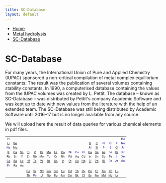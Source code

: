 ```yaml
---
title: SC-Database
layout: default
---
```

<ul>
  <li><a href="/">Home</a></li>
  <li><a href="/cost-nectar.html">Metal hydrolysis</a></li>
  <li><a class="active" href="/sc-database.html">SC-Database</a></li>
</ul>

# SC-Database

For many years, the International Union of Pure and Applied Chemistry (IUPAC) sponsored a non-critical compilation of metal complex equilibrium constants. The result was the publication of several volumes containing stability constants. In 1990, a computerised database containing the values from the IUPAC volumes was created by L. Pettit. The database – known as SC-Database – was distributed by Pettit's company Academic Software and was kept up to date with new values from the literature with the help of an extended team. The SC-Database was still being distributed by Academic Software until 2016–17 but is no longer available from any source.

We will upload here the result of data queries for various chemical elements in pdf files.

<table style="font-size:9px; color:darkblue">
  <tr border="1">
    <td align="center" border="1">H</td>
    <td></td>
    <td></td>
    <td></td>
    <td></td>
    <td></td>
    <td></td>
    <td></td>
    <td></td>
    <td></td>
    <td></td>
    <td></td>
    <td></td>
    <td></td>
    <td></td>
    <td></td>
    <td></td>
    <td align="center" border="1">He</td>
  </tr>
  <tr border="1">
    <td align="center" border="1" style="bgcolor:yellow"><a href="docs//IUPAC/Li.pdf" target="_blank" rel="noopener">Li</a></td>
    <td align="center" border="1" style="bgcolor:yellow"><a href="docs//IUPAC/Be.pdf" target="_blank" rel="noopener">Be</a></td>
    <td></td>
    <td></td>
    <td></td>
    <td></td>
    <td></td>
    <td></td>
    <td></td>
    <td></td>
    <td></td>
    <td></td>
    <td align="center" border="1" style="bgcolor:yellow"><a href="docs//IUPAC/B.pdf" target="_blank" rel="noopener">B</a></td>
    <td align="center" border="1" style="bgcolor:yellow"><a href="docs//IUPAC/C.pdf" target="_blank" rel="noopener">C</a></td>
    <td align="center" border="1">N</td>
    <td align="center" border="1">O</td>
    <td align="center" border="1">F</td>
    <td align="center" border="1">Ne</td>
  </tr>
  <tr border="1">
    <td align="center" border="1">Na</td>
    <td align="center" border="1" style="bgcolor:yellow"><a href="docs//IUPAC/Mg.pdf" target="_blank" rel="noopener">Mg</a></td>
    <td></td>
    <td></td>
    <td></td>
    <td></td>
    <td></td>
    <td></td>
    <td></td>
    <td></td>
    <td></td>
    <td></td>
    <td align="center" border="1">Al</td>
    <td align="center" border="1" style="bgcolor:yellow"><a href="docs//IUPAC/Si.pdf" target="_blank" rel="noopener">Si</a></td>
    <td align="center" border="1">P</td>
    <td align="center" border="1">S</td>
    <td align="center" border="1" style="bgcolor:yellow"><a href="docs//IUPAC/Cl.pdf" target="_blank" rel="noopener">Cl</a></td>
    <td align="center" border="1">Ar</td>
  </tr>
  <tr border="1">
    <td align="center" border="1" style="bgcolor:yellow"><a href="docs//IUPAC/K.pdf" target="_blank" rel="noopener">K</a></td>
    <td align="center" border="1" style="bgcolor:yellow"><a href="docs//IUPAC/Ca.pdf" target="_blank" rel="noopener">Ca</a></td>
    <td align="center" border="1" style="bgcolor:yellow"><a href="docs//IUPAC/Sc.pdf" target="_blank" rel="noopener">Sc</a></td>
    <td align="center" border="1" style="bgcolor:yellow"><a href="docs//IUPAC/Ti.pdf" target="_blank" rel="noopener">Ti</a></td>
    <td align="center" border="1" style="bgcolor:yellow"><a href="docs//IUPAC/V.pdf" target="_blank" rel="noopener">V</a></td>
    <td align="center" border="1" style="bgcolor:yellow"><a href="docs//IUPAC/Cr.pdf" target="_blank" rel="noopener">Cr</a></td>
    <td align="center" border="1" style="bgcolor:yellow"><a href="docs//IUPAC/Mn.pdf" target="_blank" rel="noopener">Mn</a></td>
    <td align="center" border="1" style="bgcolor:yellow"><a href="docs//IUPAC/Fe.pdf" target="_blank" rel="noopener">Fe</a></td>
    <td align="center" border="1" style="bgcolor:yellow"><a href="docs//IUPAC/Co.pdf" target="_blank" rel="noopener">Co</a></td>
    <td align="center" border="1">Ni</td>
    <td align="center" border="1">Cu</td>
    <td align="center" border="1">Zn</td>
    <td align="center" border="1" style="bgcolor:yellow"><a href="docs//IUPAC/Ga.pdf" target="_blank" rel="noopener">Ga</a></td>
    <td align="center" border="1" style="bgcolor:yellow"><a href="docs//IUPAC/Ge.pdf" target="_blank" rel="noopener">Ge</a></td>
    <td align="center" border="1" style="bgcolor:yellow"><a href="docs//IUPAC/As.pdf" target="_blank" rel="noopener">As</a></td>
    <td align="center" border="1">Se</td>
    <td align="center" border="1" style="bgcolor:yellow"><a href="docs//IUPAC/Br.pdf" target="_blank" rel="noopener">Br</a></td>
    <td align="center" border="1">Kr</td>
  </tr>
  <tr>
    <td align="center" border="1" style="bgcolor:yellow"><a href="docs//IUPAC/Rb.pdf" target="_blank" rel="noopener">Rb</a></td>
    <td align="center" border="1" style="bgcolor:yellow"><a href="docs//IUPAC/Sr.pdf" target="_blank" rel="noopener">Sr</a></td>
    <td align="center" border="1" style="bgcolor:yellow"><a href="docs//IUPAC/Y.pdf" target="_blank" rel="noopener">Y</a></td>
    <td align="center" border="1" style="bgcolor:yellow"><a href="docs//IUPAC/Zr.pdf" target="_blank" rel="noopener">Zr</a></td>
    <td align="center" border="1" style="bgcolor:yellow"><a href="docs//IUPAC/Nb.pdf" target="_blank" rel="noopener">Nb</a></td>
    <td align="center" border="1" style="bgcolor:yellow"><a href="docs//IUPAC/Mo.pdf" target="_blank" rel="noopener">Mo</a></td>
    <td align="center" border="1">Tu</td>
    <td align="center" border="1" style="bgcolor:yellow"><a href="docs//IUPAC/Cr.pdf" target="_blank" rel="noopener">Cr</a></td>
    <td align="center" border="1" style="bgcolor:yellow"><a href="docs//IUPAC/Rh.pdf" target="_blank" rel="noopener">Rh</a></td>
    <td align="center" border="1" style="bgcolor:yellow"><a href="docs//IUPAC/Pd.pdf" target="_blank" rel="noopener">Pd</a></td>
    <td align="center" border="1" style="bgcolor:yellow"><a href="docs//IUPAC/Ag.pdf" target="_blank" rel="noopener">Ag</a></td>
    <td align="center" border="1" style="bgcolor:yellow"><a href="docs//IUPAC/Cd.pdf" target="_blank" rel="noopener">Cd</a></td>
    <td align="center" border="1" style="bgcolor:yellow"><a href="docs//IUPAC/In.pdf" target="_blank" rel="noopener">In</a></td>
    <td align="center" border="1" style="bgcolor:yellow"><a href="docs//IUPAC/Sn.pdf" target="_blank" rel="noopener">Sn</a></td>
    <td align="center" border="1" style="bgcolor:yellow"><a href="docs//IUPAC/Sb.pdf" target="_blank" rel="noopener">Sb</a></td>
    <td align="center" border="1">Te</td>
    <td align="center" border="1">I</td>
    <td align="center" border="1">Xe</td>
  </tr>
  <tr>
    <td align="center" border="1" style="bgcolor:yellow"><a href="docs//IUPAC/Cs.pdf" target="_blank" rel="noopener">Cs</a></td>
    <td align="center" border="1" style="bgcolor:yellow"><a href="docs//IUPAC/Ba.pdf" target="_blank" rel="noopener">Ba</a></td>
    <td align="center" border="1" style="bgcolor:yellow"><a href="docs//IUPAC/La.pdf" target="_blank" rel="noopener">La</a></td>
    <td align="center" border="1" style="bgcolor:yellow"><a href="docs//IUPAC/Hf.pdf" target="_blank" rel="noopener">Hf</a></td>
    <td align="center" border="1" style="bgcolor:yellow"><a href="docs//IUPAC/Ta.pdf" target="_blank" rel="noopener">Ta</a></td>
    <td align="center" border="1" style="bgcolor:yellow"><a href="docs//IUPAC/W.pdf" target="_blank" rel="noopener">W</a></td>
    <td align="center" border="1" style="bgcolor:yellow"><a href="docs//IUPAC/Re.pdf" target="_blank" rel="noopener">Re</a></td>
    <td align="center" border="1" style="bgcolor:yellow"><a href="docs//IUPAC/Os.pdf" target="_blank" rel="noopener">Os</a></td>
    <td align="center" border="1" style="bgcolor:yellow"><a href="docs//IUPAC/Ir.pdf" target="_blank" rel="noopener">Ir</a></td>
    <td align="center" border="1" style="bgcolor:yellow"><a href="docs//IUPAC/Pt.pdf" target="_blank" rel="noopener">Pt</a></td>
    <td align="center" border="1" style="bgcolor:yellow"><a href="docs//IUPAC/Au.pdf" target="_blank" rel="noopener">Au</a></td>
    <td align="center" border="1" style="bgcolor:yellow"><a href="docs//IUPAC/Hg.pdf" target="_blank" rel="noopener">Hg</a></td>
    <td align="center" border="1" style="bgcolor:yellow"><a href="docs//IUPAC/Tl.pdf" target="_blank" rel="noopener">Tl</a></td>
    <td align="center" border="1" style="bgcolor:yellow"><a href="docs//IUPAC/Pb.pdf" target="_blank" rel="noopener">Pb</a></td>
    <td align="center" border="1" style="bgcolor:yellow"><a href="docs//IUPAC/Bi.pdf" target="_blank" rel="noopener">Bi</a></td>
    <td align="center" border="1">Po</td>
    <td align="center" border="1">At</td>
    <td align="center" border="1">Rn</td>
  </tr>
  <tr>
    <td align="center" border="1">Fr</td>
    <td align="center" border="1" style="bgcolor:yellow"><a href="docs//IUPAC/Ra.pdf" target="_blank" rel="noopener">Ra</a></td>
    <td align="center" border="1" style="bgcolor:yellow"><a href="docs//IUPAC/Ac.pdf" target="_blank" rel="noopener">Ac</a></td>
    <td align="center" border="1"></td>
    <td align="center" border="1"></td>
    <td align="center" border="1"></td>
    <td align="center" border="1"></td>
    <td align="center" border="1"></td>
    <td align="center" border="1"></td>
    <td align="center" border="1"></td>
    <td align="center" border="1"></td>
    <td align="center" border="1"></td>
    <td align="center" border="1"></td>
    <td align="center" border="1"></td>
    <td align="center" border="1"></td>
    <td align="center" border="1"></td>
    <td align="center" border="1"></td>
    <td align="center" border="1"></td>
  </tr>
  <tr>
    <td></td>
    <td></td>
    <td></td>
    <td></td>
    <td></td>
    <td></td>
    <td></td>
    <td></td>
    <td></td>
    <td></td>
    <td></td>
    <td></td>
    <td></td>
    <td></td>
    <td></td>
    <td></td>
    <td></td>
    <td></td>
  </tr>
  <tr>
    <td></td>
    <td></td>
    <td></td>
    <td align="center" border="1" style="bgcolor:yellow"><a href="docs//IUPAC/Ce.pdf" target="_blank" rel="noopener">Ce</a></td>
    <td align="center" border="1" style="bgcolor:yellow"><a href="docs//IUPAC/Pr.pdf" target="_blank" rel="noopener">Pr</a></td>
    <td align="center" border="1" style="bgcolor:yellow"><a href="docs//IUPAC/Nd.pdf" target="_blank" rel="noopener">Nd</a></td>
    <td align="center" border="1" style="bgcolor:yellow"><a href="docs//IUPAC/Pm.pdf" target="_blank" rel="noopener">Pm</a></td>
    <td align="center" border="1" style="bgcolor:yellow"><a href="docs//IUPAC/Sm.pdf" target="_blank" rel="noopener">Sm</a></td>
    <td align="center" border="1" style="bgcolor:yellow"><a href="docs//IUPAC/Eu.pdf" target="_blank" rel="noopener">Eu</a></td>
    <td align="center" border="1" style="bgcolor:yellow"><a href="docs//IUPAC/Gd.pdf" target="_blank" rel="noopener">Gd</a></td>
    <td align="center" border="1" style="bgcolor:yellow"><a href="docs//IUPAC/Tb.pdf" target="_blank" rel="noopener">Tb</a></td>
    <td align="center" border="1" style="bgcolor:yellow"><a href="docs//IUPAC/Dy.pdf" target="_blank" rel="noopener">Dy</a></td>
    <td align="center" border="1" style="bgcolor:yellow"><a href="docs//IUPAC/Ho.pdf" target="_blank" rel="noopener">Ho</a></td>
    <td align="center" border="1" style="bgcolor:yellow"><a href="docs//IUPAC/Er.pdf" target="_blank" rel="noopener">Er</a></td>
    <td align="center" border="1" style="bgcolor:yellow"><a href="docs//IUPAC/Tm.pdf" target="_blank" rel="noopener">Tm</a></td>
    <td align="center" border="1" style="bgcolor:yellow"><a href="docs//IUPAC/Yb.pdf" target="_blank" rel="noopener">Yb</a></td>
    <td align="center" border="1" style="bgcolor:yellow"><a href="docs//IUPAC/Lu.pdf" target="_blank" rel="noopener">Lu</a></td>
    <td></td>
  </tr>
  <tr>
    <td></td>
    <td></td>
    <td></td>
    <td align="center" border="1" style="bgcolor:yellow"><a href="docs//IUPAC/Th.pdf" target="_blank" rel="noopener">Th</a></td>
    <td align="center" border="1">Pa</td>
    <td align="center" border="1" style="bgcolor:yellow"><a href="docs//IUPAC/U.pdf" target="_blank" rel="noopener">U</a></td>
    <td align="center" border="1" style="bgcolor:yellow"><a href="docs//IUPAC/Np.pdf" target="_blank" rel="noopener">Np</a></td>
    <td align="center" border="1" style="bgcolor:yellow"><a href="docs//IUPAC/Pu.pdf" target="_blank" rel="noopener">Pu</a></td>
    <td align="center" border="1" style="bgcolor:yellow"><a href="docs//IUPAC/Am.pdf" target="_blank" rel="noopener">Am</a></td>
    <td align="center" border="1" style="bgcolor:yellow"><a href="docs//IUPAC/Cm.pdf" target="_blank" rel="noopener">Cm</a></td>
    <td align="center" border="1" style="bgcolor:yellow"><a href="docs//IUPAC/Bk.pdf" target="_blank" rel="noopener">Bk</a></td>
    <td align="center" border="1" style="bgcolor:yellow"><a href="docs//IUPAC/Cf.pdf" target="_blank" rel="noopener">Cf</a></td>
    <td align="center" border="1" style="bgcolor:yellow"><a href="docs//IUPAC/Es.pdf" target="_blank" rel="noopener">Es</a></td>
    <td align="center" border="1" style="bgcolor:yellow"><a href="docs//IUPAC/Fm.pdf" target="_blank" rel="noopener">Fm</a></td>
    <td align="center" border="1" style="bgcolor:yellow"><a href="docs//IUPAC/Md.pdf" target="_blank" rel="noopener">Md</a></td>
    <td align="center" border="1" style="bgcolor:yellow"><a href="docs//IUPAC/No.pdf" target="_blank" rel="noopener">No</a></td>
    <td align="center" border="1" style="bgcolor:yellow"><a href="docs//IUPAC/C.pdf" target="_blank" rel="noopener">Lr</a></td>
    <td></td>
  </tr>
</table>
